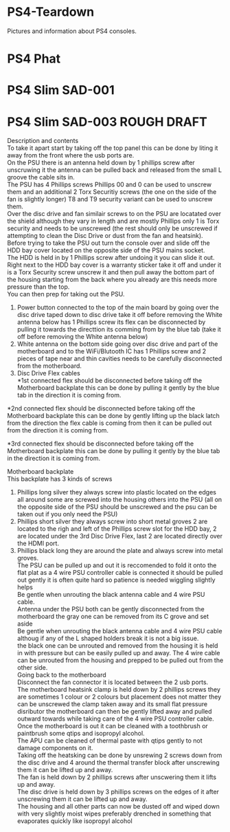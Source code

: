 # PS4-Teardown
Pictures and information about PS4 consoles.

# PS4 Phat 

# PS4 Slim SAD-001

# PS4 Slim SAD-003 ROUGH DRAFT
Description and contents       
To take it apart start by taking off the top panel this can be done by liting it away from the front where the usb ports are.      
On the PSU there is an antenna held down by 1 phillips screw after unscruwing it the antenna can be pulled back and released from the small L groove the cable sits in.      
The PSU has 4 Phillips screws Phillips 00 and 0 can be used to unscrew them and an additional 2 Torx Securitiy screws (the one on the side of the fan is slightly longer) T8 and T9 security variant can be used to unscrew them.      
Over the disc drive and fan similair screws to on the PSU are locatated over the shield although they vary in length and are mostly Phillips only 1 is Torx security and needs to be unscrewed (the rest should only be unscrewed if attempting to clean the Disc Drive or dust from the fan and heatsink).     
Before trying to take the PSU out turn the console over and slide off the HDD bay cover located on the opposite side of the PSU mains socket.     
The HDD is held in by 1 Phillips screw after undoing it you can slide it out.      
Right next to the HDD bay cover is a warranty sticker take it off and under it is a Torx Security screw unscrew it and then pull away the bottom part of the housing starting from the back where you already are this needs more pressure than the top.     
You can then prep for taking out the PSU.     
1. Power button connected to the top of the main board by going over the disc drive taped down to disc drive take it off before removing the White antenna below has 1 Phillips screw its flex can be disconnected by pulling it towards the directtion its comming from by the blue tab  (take it off before removing the White antenna below)	     
2. White antenna on the bottom side going over disc drive and part of the motherboard and to the WiFi/Blutooth IC has 1 Phillips screw and 2 pieces of tape near and thin cavities needs to be carefully disconnected from the motherboard.         
2. Disc Drive Flex cables      
*1st connected flex should be disconnected before taking off the Motherboard backplate this can be done by pulling it gently by the blue tab in the direction it is coming from.     
        
*2nd connected flex  should be disconnected before taking off the Motherboard backplate this can be done by gently lifting up the black latch from the direction the flex cable is coming from then it can be pulled out from the direction it is coming from.     
 
*3rd connected flex should be disconnected before taking off the Motherboard backplate this can be done by pulling it gently by the blue tab in the direction it is coming from.     
          
Motherboard backplate    
This backplate has 3 kinds of screws       
1. Phillips long silver they always screw into plastic located on the edges all around some are screwed into the housing others into the PSU (all on the opposite side of the PSU should be unscrewed and the psu can be taken out if you only need the PSU)     
2. Phillips short silver they always screw into short metal groves 2 are located to the righ and left of the Phillips screw slot for the HDD bay, 2 are located under the 3rd Disc Drive Flex, last 2 are located directly over the HDMI port.     
3. Phillips black long  they are around the plate and always screw into metal groves.     
The PSU can be pulled up and out it is reccomended to fold it onto the flat plat as a 4 wire PSU controller cable is connected it should be pulled out gently it is often quite hard so patience is needed wiggling slightly helps      
Be gentle when unrouting the black antenna cable and 4 wire PSU cable.	     
Antenna under the PSU both can be gently disconnected from the motherboard the gray one can be removed from its C grove and set aside    
Be gentle when unrouting the black antenna cable and 4 wire PSU cable althoug if any of the L shaped holders break it is not a big issue.     
the black one can be unrouted and removed from the housing it is held in with pressure but can be easily pulled up and away. The 4 wire cable can be unrouted from the housing and prepped to be pulled out from the other side.     
Going back to the motherboard    
Disconnect the fan connector it is located between the 2 usb ports.     
The motherboard heatsink clamp is held down by 2 phillips screws they are sometimes 1 colour or 2 colours but placement does not matter they can be unscrewed the clamp taken away and its small flat pressure disributor the motherboard can then be gently lifted away and pulled outward towards while taking care of the 4 wire PSU controller cable.   
Once the motherboard is out it can be cleaned with a toothbrush or paintbrush some qtips and isopropyl alcohol.      
The APU can be cleaned of thermal paste with qtips gently to not damage components on it.    
Taking off the heatsking can be done by unsrewing 2 screws down from the disc drive and 4 around the thermal transfer block after unscrewing them it can be lifted up and away.    
The fan is held down by 2 phillips screws after unscwering them it lifts up and away.     
The disc drive is held down by 3 phillips screws on the edges of it after unscrewing them it can be lifted up and away.     
The housing and all other parts can now be dusted off and wiped down with very slightly moist wipes preferably drenched in something that evaporates quickly like isopropyl alcohol     


                                                                                                                                                                                                       


